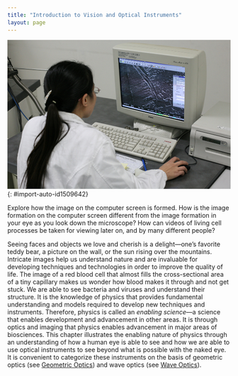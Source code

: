 ```yaml
---
title: "Introduction to Vision and Optical Instruments"
layout: page
---
```



<?cnx.eoc class="section-summary" title="Section Summary"?>

<?cnx.eoc class="conceptual-questions" title="Conceptual Questions"?>

<?cnx.eoc class="problems-exercises" title="Problems & Exercises"?>

 ![Image shows the front view of a desktop computer along with a keyboard and printer with an image being displayed on the computer screen. It also depicts the back of a woman holding the mouse.](../resources/Figure_27_00_01.jpg "A scientist examines minute details on the surface of a disk drive at a magnification of 100,000 times. The image was produced using an electron microscope. (credit: Robert Scoble)"){: #import-auto-id1509642}

Explore how the image on the computer screen is formed. How is the image formation on the computer screen different from the image formation in your eye as you look down the microscope? How can videos of living cell processes be taken for viewing later on, and by many different people?

Seeing faces and objects we love and cherish is a delight—one’s favorite teddy bear, a picture on the wall, or the sun rising over the mountains. Intricate images help us understand nature and are invaluable for developing techniques and technologies in order to improve the quality of life. The image of a red blood cell that almost fills the cross-sectional area of a tiny capillary makes us wonder how blood makes it through and not get stuck. We are able to see bacteria and viruses and understand their structure. It is the knowledge of physics that provides fundamental understanding and models required to develop new techniques and instruments. Therefore, physics is called an *enabling science*—a science that enables development and advancement in other areas. It is through optics and imaging that physics enables advancement in major areas of biosciences. This chapter illustrates the enabling nature of physics through an understanding of how a human eye is able to see and how we are able to use optical instruments to see beyond what is possible with the naked eye. It is convenient to categorize these instruments on the basis of geometric optics (see [Geometric Optics](/m42449)) and wave optics (see [Wave Optics](/m42496)).

